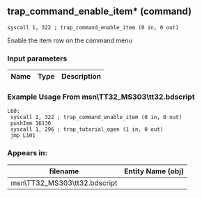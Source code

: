 ## trap_command_enable_item* (command)

`syscall 1, 322 ; trap_command_enable_item (0 in, 0 out)`

Enable the item row on the command menu

### Input parameters
| Name | Type | Description
|------|------|------------


### Example Usage From msn\TT32_MS303\tt32.bdscript
```plaintext
L60:
 syscall 1, 322 ; trap_command_enable_item (0 in, 0 out)
 pushImm 16130
 syscall 1, 296 ; trap_tutorial_open (1 in, 0 out)
 jmp L101
```


### Appears in:
| filename | Entity Name (obj)
|----------|-------------
| msn\TT32_MS303\tt32.bdscript       |           



